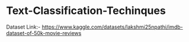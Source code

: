 # Text-Classification-Techinques

Dataset Link:- https://www.kaggle.com/datasets/lakshmi25npathi/imdb-dataset-of-50k-movie-reviews
